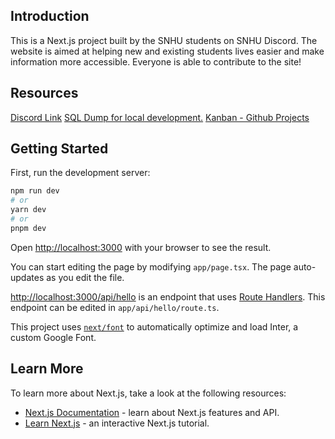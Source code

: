 ## Introduction

This is a Next.js project built by the SNHU students on SNHU Discord. The website is aimed at helping new and existing students lives easier and make information more accessible. Everyone is able to contribute to the site! 

## Resources

[Discord Link](https://discord.gg/snhu)
[SQL Dump for local development.](https://snhudiscord.s3.amazonaws.com/railway_SNHU_DB-2023_04_28_12_42_38-dump.sql) 
[Kanban - Github Projects](https://github.com/orgs/SNHUStudents/projects/2)

## Getting Started

First, run the development server:

```bash
npm run dev
# or
yarn dev
# or
pnpm dev
```

Open [http://localhost:3000](http://localhost:3000) with your browser to see the result.

You can start editing the page by modifying `app/page.tsx`. The page auto-updates as you edit the file.

[http://localhost:3000/api/hello](http://localhost:3000/api/hello) is an endpoint that uses [Route Handlers](https://beta.nextjs.org/docs/routing/route-handlers). This endpoint can be edited in `app/api/hello/route.ts`.

This project uses [`next/font`](https://nextjs.org/docs/basic-features/font-optimization) to automatically optimize and load Inter, a custom Google Font.

## Learn More

To learn more about Next.js, take a look at the following resources:

- [Next.js Documentation](https://nextjs.org/docs) - learn about Next.js features and API.
- [Learn Next.js](https://nextjs.org/learn) - an interactive Next.js tutorial.

